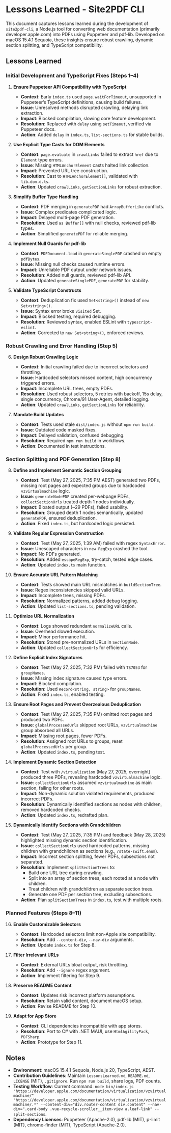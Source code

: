 # Lessons Learned - Site2PDF CLI

This document captures lessons learned during the development of `site2pdf-cli`, a Node.js tool for converting web documentation (primarily developer.apple.com) into PDFs using Puppeteer and pdf-lib. Developed on macOS 15.4.1 Sequoia, these insights ensure robust crawling, dynamic section splitting, and TypeScript compatibility.

## Lessons Learned

### Initial Development and TypeScript Fixes (Steps 1–4)
1. **Ensure Puppeteer API Compatibility with TypeScript**
   - **Context**: Early `index.ts` used `page.waitForTimeout`, unsupported in Puppeteer’s TypeScript definitions, causing build failures.
   - **Issue**: Unresolved methods disrupted crawling, delaying link extraction.
   - **Impact**: Blocked compilation, slowing core feature development.
   - **Resolution**: Replaced with `delay` using `setTimeout`, verified via Puppeteer docs.
   - **Action**: Added `delay` in `index.ts`, `list-sections.ts` for stable builds.

2. **Use Explicit Type Casts for DOM Elements**
   - **Context**: `page.evaluate` in `crawlLinks` failed to extract `href` due to `Element` type errors.
   - **Issue**: Missing `HTMLAnchorElement` casts halted link collection.
   - **Impact**: Prevented URL tree construction.
   - **Resolution**: Cast to `HTMLAnchorElement[]`, validated with `lib.dom.d.ts`.
   - **Action**: Updated `crawlLinks`, `getSectionLinks` for robust extraction.

3. **Simplify Buffer Type Handling**
   - **Context**: PDF merging in `generatePDF` had `ArrayBufferLike` conflicts.
   - **Issue**: Complex predicates complicated logic.
   - **Impact**: Delayed multi-page PDF generation.
   - **Resolution**: Used `as Buffer[]` with null checks, reviewed pdf-lib types.
   - **Action**: Simplified `generatePDF` for reliable merging.

4. **Implement Null Guards for pdf-lib**
   - **Context**: `PDFDocument.load` in `generateSinglePDF` crashed on empty `pdfBytes`.
   - **Issue**: Missing null checks caused runtime errors.
   - **Impact**: Unreliable PDF output under network issues.
   - **Resolution**: Added null guards, reviewed pdf-lib API.
   - **Action**: Updated `generateSinglePDF`, `generatePDF` for stability.

5. **Validate TypeScript Constructs**
   - **Context**: Deduplication fix used `Set<string>()` instead of `new Set<string>()`.
   - **Issue**: Syntax error broke `visited` Set.
   - **Impact**: Blocked testing, required debugging.
   - **Resolution**: Reviewed syntax, enabled ESLint with `typescript-eslint`.
   - **Action**: Corrected to `new Set<string>()`, enforced reviews.

### Robust Crawling and Error Handling (Step 5)
6. **Design Robust Crawling Logic**
   - **Context**: Initial crawling failed due to incorrect selectors and throttling.
   - **Issue**: Hardcoded selectors missed content, high concurrency triggered errors.
   - **Impact**: Incomplete URL trees, empty PDFs.
   - **Resolution**: Used robust selectors, 5 retries with backoff, 15s delay, single concurrency, Chrome/91 User-Agent, detailed logging.
   - **Action**: Updated `crawlLinks`, `getSectionLinks` for reliability.

7. **Mandate Build Updates**
   - **Context**: Tests used stale `dist/index.js` without `npm run build`.
   - **Issue**: Outdated code masked fixes.
   - **Impact**: Delayed validation, confused debugging.
   - **Resolution**: Required `npm run build` in workflows.
   - **Action**: Documented in test instructions.

### Section Splitting and PDF Generation (Step 8)
8. **Define and Implement Semantic Section Grouping**
   - **Context**: Test (May 27, 2025, 7:35 PM AEST) generated two PDFs, missing root pages and expected groups due to hardcoded `vzvirtualmachine` logic.
   - **Issue**: `generateNodePDF` created per-webpage PDFs, `collectSectionUrls` treated depth 1 nodes individually.
   - **Impact**: Bloated output (~29 PDFs), failed usability.
   - **Resolution**: Grouped depth 1 nodes semantically, updated `generatePDF`, ensured deduplication.
   - **Action**: Fixed `index.ts`, but hardcoded logic persisted.

9. **Validate Regular Expression Construction**
   - **Context**: Test (May 27, 2025, 1:39 AM) failed with regex `SyntaxError`.
   - **Issue**: Unescaped characters in `new RegExp` crashed the tool.
   - **Impact**: No PDFs generated.
   - **Resolution**: Added `escapeRegExp`, try-catch, tested edge cases.
   - **Action**: Updated `index.ts` main function.

10. **Ensure Accurate URL Pattern Matching**
    - **Context**: Tests showed main URL mismatches in `buildSectionTree`.
    - **Issue**: Regex inconsistencies skipped valid URLs.
    - **Impact**: Incomplete trees, missing PDFs.
    - **Resolution**: Normalized patterns, added debug logging.
    - **Action**: Updated `list-sections.ts`, pending validation.

11. **Optimize URL Normalization**
    - **Context**: Logs showed redundant `normalizeURL` calls.
    - **Issue**: Overhead slowed execution.
    - **Impact**: Minor performance hit.
    - **Resolution**: Stored pre-normalized URLs in `SectionNode`.
    - **Action**: Updated `collectSectionUrls` for efficiency.

12. **Define Explicit Index Signatures**
    - **Context**: Test (May 27, 2025, 7:32 PM) failed with `TS7053` for `groupNames`.
    - **Issue**: Missing index signature caused type errors.
    - **Impact**: Blocked compilation.
    - **Resolution**: Used `Record<string, string>` for `groupNames`.
    - **Action**: Fixed `index.ts`, enabled testing.

13. **Ensure Root Pages and Prevent Overzealous Deduplication**
    - **Context**: Test (May 27, 2025, 7:35 PM) omitted root pages and produced two PDFs.
    - **Issue**: `globalProcessedUrls` skipped root URLs, `vzvirtualmachine` group absorbed all URLs.
    - **Impact**: Missing root pages, fewer PDFs.
    - **Resolution**: Assigned root URLs to groups, reset `globalProcessedUrls` per group.
    - **Action**: Updated `index.ts`, pending test.

14. **Implement Dynamic Section Detection**
    - **Context**: Test with `/virtualization` (May 27, 2025, overnight) produced three PDFs, revealing hardcoded `vzvirtualmachine` logic.
    - **Issue**: `collectSectionUrls` assumed `vzvirtualmachine` as main section, failing for other roots.
    - **Impact**: Non-dynamic solution violated requirements, produced incorrect PDFs.
    - **Resolution**: Dynamically identified sections as nodes with children, removed hardcoded checks.
    - **Action**: Updated `index.ts`, redrafted plan.

15. **Dynamically Identify Sections with Grandchildren**
    - **Context**: Test (May 27, 2025, 7:35 PM) and feedback (May 28, 2025) highlighted missing dynamic section identification.
    - **Issue**: `collectSectionUrls` used hardcoded patterns, missing children with grandchildren as sections (e.g., `/state-swift.enum`).
    - **Impact**: Incorrect section splitting, fewer PDFs, subsections not separated.
    - **Resolution**: Implement `splitSectionTrees` to:
      - Build one URL tree during crawling.
      - Split into an array of section trees, each rooted at a node with children.
      - Treat children with grandchildren as separate section trees.
      - Generate one PDF per section tree, excluding subsections.
    - **Action**: Plan `splitSectionTrees` in `index.ts`, test with multiple roots.

### Planned Features (Steps 8–11)
16. **Enable Customizable Selectors**
    - **Context**: Hardcoded selectors limit non-Apple site compatibility.
    - **Resolution**: Add `--content-div`, `--nav-div` arguments.
    - **Action**: Update `index.ts` for Step 8.

17. **Filter Irrelevant URLs**
    - **Context**: External URLs bloat output, risk throttling.
    - **Resolution**: Add `--ignore` regex argument.
    - **Action**: Implement filtering for Step 9.

18. **Preserve README Content**
    - **Context**: Updates risk incorrect platform assumptions.
    - **Resolution**: Retain valid content, document macOS setup.
    - **Action**: Revise README for Step 10.

19. **Adapt for App Store**
    - **Context**: CLI dependencies incompatible with app stores.
    - **Resolution**: Port to C# with .NET MAUI, use `HtmlAgilityPack`, `PDFSharp`.
    - **Action**: Prototype for Step 11.

## Notes
- **Environment**: macOS 15.4.1 Sequoia, Node.js 20, TypeScript, AEST.
- **Contribution Guidelines**: Maintain `LessonsLearned.md`, `README.md`, `LICENSE` (MIT), `.gitignore`. Run `npm run build`, share logs, PDF counts.
- **Testing Workflow**: Current command: `node bin/index.js "https://developer.apple.com/documentation/virtualization/vzvirtualmachine/" "https://developer.apple.com/documentation/virtualization/vzvirtualmachine/.*" --content-div="div.router-content div.content" --nav-div=".card-body .vue-recycle-scroller__item-view a.leaf-link" --split-sections`.
- **Dependency Licenses**: Puppeteer (Apache-2.0), pdf-lib (MIT), p-limit (MIT), chrome-finder (MIT), TypeScript (Apache-2.0).

